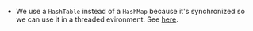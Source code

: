 * We use a `HashTable` instead of a `HashMap` because it's synchronized so we can use it in a threaded evironment. See [here](http://stackoverflow.com/questions/40471/differences-between-hashmap-and-hashtable).
